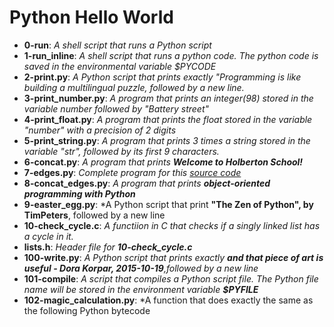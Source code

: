 # Python Hello World
* __0-run__: *A shell script that runs a Python script*
* __1-run_inline__: *A shell script that runs a python code. The python code is saved in the environmental variable $PYCODE*
* __2-print.py__: *A Python script that prints exactly "Programming is like building a multilingual puzzle, followed by a new line.*
* __3-print_number.py__: *A program that prints an integer(98) stored in the variable number followed by "Battery street"*
* __4-print_float.py__: *A program that prints the float stored in the variable "number" with a precision of 2 digits*
* __5-print_string.py__: *A program that prints 3 times a string stored in the variable "str", followed by its first 9 characters.*
* __6-concat.py__: *A program that prints __Welcome to Holberton School!__*
* __7-edges.py__: *Complete program for this [source code](https://github.com/holbertonschool/0x00.py/blob/master/7-edges.py)*
* __8-concat_edges.py__: *A program that prints __object-oriented programming with Python__*
* __9-easter_egg.py__: *A Python script that print __"The Zen of Python", by TimPeters__, followed by a new line
* __10-check_cycle.c__: *A functiion in C that checks if a singly linked list has a cycle in it.*
* __lists.h__: *Header file for __10-check_cycle.c__*
* __100-write.py__: *A Python script that prints exactly __and that piece of art is useful - Dora Korpar, 2015-10-19__,followed by a new line*
* __101-compile__: *A script that compiles a Python script file. The Python file name will be stored in the environment variable __$PYFILE__*
* __102-magic_calculation.py__: *A function that does exactly the same as the following Python bytecode
